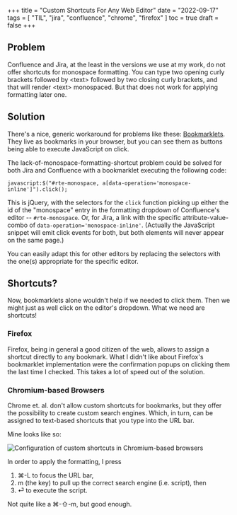 +++
title = "Custom Shortcuts For Any Web Editor"
date = "2022-09-17"
tags = [
    "TIL",
    "jira",
    "confluence",
    "chrome",
    "firefox"
]
toc = true
draft = false
+++

## Problem

Confluence and Jira, at the least in the versions we use at my work, do not offer shortcuts for monospace formatting. You can type two opening curly brackets followed by \<text\> followed by two closing curly brackets, and that will render \<text\> monospaced. But that does not work for applying formatting later one.

## Solution

There's a nice, generic workaround for problems like these: [Bookmarklets](https://en.wikipedia.org/wiki/Bookmarklet). They live as bookmarks in your browser, but you can see them as buttons being able to execute JavaScript on click.

The lack-of-monospace-formatting-shortcut problem could be solved for both Jira and Confluence with a bookmarklet executing the following code:
```
javascript:$("#rte-monospace, a[data-operation='monospace-inline']").click();
```
This is jQuery, with the selectors for the `click` function picking up either the id of the "monospace" entry in the formatting dropdown of Confluence's editor -- `#rte-monospace`. Or, for Jira, a link with the specific attribute-value-combo of `data-operation='monospace-inline'`. (Actually the JavaScript snippet will emit click events for both, but both elements will never appear on the same page.)

You can easily adapt this for other editors by replacing the selectors with the one(s) appropriate for the specific editor.

## Shortcuts?

Now, bookmarklets alone wouldn't help if we needed to click them. Then we might just as well click on the editor's dropdown. What we need are shortcuts!

### Firefox

Firefox, being in general a good citizen of the web, allows to assign a shortcut directly to any bookmark. What I didn't like about Firefox's bookmarklet implementation were the confirmation popups on clicking them the last time I checked. This takes a lot of speed out of the solution.

### Chromium-based Browsers

Chrome et. al. don't allow custom shortcuts for bookmarks, but they offer the possibility to create custom search engines. Which, in turn, can be assigned to text-based shortcuts that you type into the URL bar.

Mine looks like so:

![Configuration of custom shortcuts in Chromium-based browsers](/images/til-custom-shortcuts/chrome-custom-search-engine.png)

In order to apply the formatting, I press 

1. ⌘-L to focus the URL bar, 
2. m (the key) to pull up the correct search engine (i.e. script), then 
3. ⏎ to execute the script.

Not quite like a ⌘-⇧-m, but good enough.